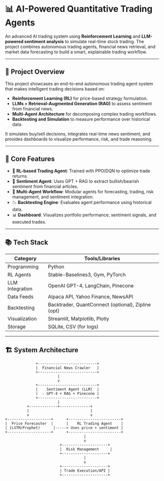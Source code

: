 # 📊 AI-Powered Quantitative Trading Agents

An advanced AI trading system using **Reinforcement Learning** and **LLM-powered sentiment analysis** to simulate real-time stock trading. The project combines autonomous trading agents, financial news retrieval, and market data forecasting to build a smart, explainable trading workflow.

---

## 🚀 Project Overview

This project showcases an end-to-end autonomous trading agent system that makes intelligent trading decisions based on:

- **Reinforcement Learning (RL)** for price-based strategy formulation.
- **LLMs + Retrieval-Augmented Generation (RAG)** to assess sentiment from financial news.
- **Multi-Agent Architecture** for decomposing complex trading workflows.
- **Backtesting and Simulation** to measure performance over historical data.

It simulates buy/sell decisions, integrates real-time news sentiment, and provides dashboards to visualize performance, risk, and trade reasoning.

---

## 🧠 Core Features

- 🧮 **RL-based Trading Agent**: Trained with PPO/DQN to optimize trade returns.
- 📰 **Sentiment Agent**: Uses GPT + RAG to extract bullish/bearish sentiment from financial articles.
- 🔄 **Multi-Agent Workflow**: Modular agents for forecasting, trading, risk management, and sentiment integration.
- 📉 **Backtesting Engine**: Evaluates agent performance using historical data.
- 📊 **Dashboard**: Visualizes portfolio performance, sentiment signals, and executed trades.

---

## 📚 Tech Stack

| Category        | Tools/Libraries                                         |
|----------------|---------------------------------------------------------|
| Programming     | Python                                                  |
| RL Agents       | Stable-Baselines3, Gym, PyTorch                         |
| LLM Integration | OpenAI GPT-4, LangChain, Pinecone                       |
| Data Feeds      | Alpaca API, Yahoo Finance, NewsAPI                      |
| Backtesting     | Backtrader, QuantConnect (optional), Zipline (opt)     |
| Visualization   | Streamlit, Matplotlib, Plotly                          |
| Storage         | SQLite, CSV (for logs)                                 |

---

## 🏗️ System Architecture

```text
              +---------------------------+
              |  Financial News Crawler   |
              +---------------------------+
                        |
                        v
              +---------------------------+
              |    Sentiment Agent (LLM)  |
              |  - GPT-4 + RAG + Pinecone |
              +---------------------------+
                        |
          +-------------+--------------+
          |                            |
          v                            v
+--------------------+      +------------------------+
|  Price Forecaster  |      |    RL Trading Agent    |
| (LSTM/Prophet)      |-----> Uses price + sentiment |
+--------------------+      +------------------------+
                                    |
                                    v
                         +---------------------+
                         |  Risk Management     |
                         +---------------------+
                                    |
                                    v
                         +---------------------+
                         | Trade Execution/API |
                         +---------------------+
